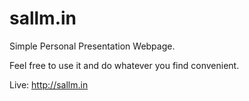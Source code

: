 # sallm.in
Simple Personal Presentation Webpage.

Feel free to use it and do whatever you find convenient.

Live: http://sallm.in
